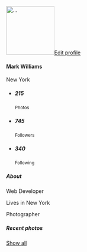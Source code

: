 <html lang="en">
<head>
  <link rel="stylesheet" type="text/css" href="https://maxcdn.bootstrapcdn.com/bootstrap/4.0.0/css/bootstrap.min.css">
  <link rel="stylesheet" href="styles.css">
</head>
<body>

  <div class="row py-5 px-4">
    <div class="col-md-5 mx-auto">
        <!-- Profile widget -->
        <div class="bg-white shadow rounded overflow-hidden">
            <div class="px-4 pt-0 pb-4 cover">
                <div class="media align-items-end profile-head">
                    <div class="profile mr-3"><img src="https://images.unsplash.com/photo-1522075469751-3a6694fb2f61?ixlib=rb-1.2.1&ixid=eyJhcHBfaWQiOjEyMDd9&auto=format&fit=crop&w=500&q=80" alt="..." width="130" class="rounded mb-2 img-thumbnail"><a href="#" class="btn btn-outline-dark btn-sm btn-block">Edit profile</a></div>
                    <div class="media-body mb-5 text-white">
                        <h4 class="mt-0 mb-0">Mark Williams</h4>
                        <p class="small mb-4"> <i class="fas fa-map-marker-alt mr-2"></i>New York</p>
                    </div>
                </div>
            </div>
            <div class="bg-light p-4 d-flex justify-content-end text-center">
                <ul class="list-inline mb-0">
                    <li class="list-inline-item">
                        <h5 class="font-weight-bold mb-0 d-block">215</h5><small class="text-muted"> <i class="fas fa-image mr-1"></i>Photos</small>
                    </li>
                    <li class="list-inline-item">
                        <h5 class="font-weight-bold mb-0 d-block">745</h5><small class="text-muted"> <i class="fas fa-user mr-1"></i>Followers</small>
                    </li>
                    <li class="list-inline-item">
                        <h5 class="font-weight-bold mb-0 d-block">340</h5><small class="text-muted"> <i class="fas fa-user mr-1"></i>Following</small>
                    </li>
                </ul>
            </div>
            <div class="px-4 py-3">
                <h5 class="mb-0">About</h5>
                <div class="p-4 rounded shadow-sm bg-light">
                    <p class="font-italic mb-0">Web Developer</p>
                    <p class="font-italic mb-0">Lives in New York</p>
                    <p class="font-italic mb-0">Photographer</p>
                </div>
            </div>
            <div class="py-4 px-4">
                <div class="d-flex align-items-center justify-content-between mb-3">
                    <h5 class="mb-0">Recent photos</h5><a href="#" class="btn btn-link text-muted">Show all</a>
                </div>
                <div class="row">
                    <div class="col-lg-6 mb-2 pr-lg-1"><img src="https://images.unsplash.com/photo-1469594292607-7bd90f8d3ba4?ixlib=rb-1.2.1&ixid=eyJhcHBfaWQiOjEyMDd9&auto=format&fit=crop&w=750&q=80" alt="" class="img-fluid rounded shadow-sm"></div>
                    <div class="col-lg-6 mb-2 pl-lg-1"><img src="https://images.unsplash.com/photo-1493571716545-b559a19edd14?ixlib=rb-1.2.1&ixid=eyJhcHBfaWQiOjEyMDd9&auto=format&fit=crop&w=750&q=80" alt="" class="img-fluid rounded shadow-sm"></div>
                    <div class="col-lg-6 pr-lg-1 mb-2"><img src="https://images.unsplash.com/photo-1453791052107-5c843da62d97?ixlib=rb-1.2.1&ixid=eyJhcHBfaWQiOjEyMDd9&auto=format&fit=crop&w=1350&q=80" alt="" class="img-fluid rounded shadow-sm"></div>
                    <div class="col-lg-6 pl-lg-1"><img src="https://images.unsplash.com/photo-1475724017904-b712052c192a?ixlib=rb-1.2.1&ixid=eyJhcHBfaWQiOjEyMDd9&auto=format&fit=crop&w=750&q=80" alt="" class="img-fluid rounded shadow-sm"></div>
                </div>
            </div>
        </div>
    </div>
</div>

</body>
</html>